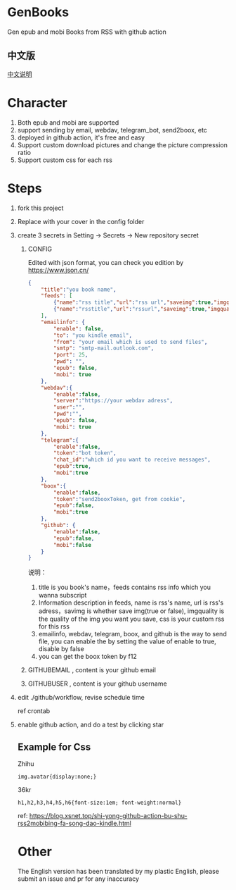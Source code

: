 # GenBooks

Gen epub and mobi Books from RSS with github action

## 中文版

[中文说明](./README.md)

# Character

1. Both epub and mobi are supported
2. support sending by email, webdav, telegram_bot, send2boox, etc
3. deployed in github action, it's free and easy
4. Support custom download pictures and change the picture compression ratio
5. Support custom css for each rss

# Steps

1. fork this project

2. Replace with your cover in the config folder 

3. create 3 secrets in Setting -> Secrets -> New repository secret

   1. CONFIG

      Edited with json format, you can check you edition by  https://www.json.cn/ 

      ```json
      {
          "title":"you book name",
          "feeds": [
              {"name":"rss title","url":"rss url","saveimg":true,"imgquality":20},
              {"name":"rsstitle","url":"rssurl","saveimg":true,"imgquality":20,"css":"img.avatar,a.originUrl,div.view-more{display:none;}span.bio,span.author{font-size:0.7em;}div.question{margin-bottom:2cm;}"}
          ],
          "emailinfo": {
              "enable": false,
              "to": "you kindle email",
              "from": "your email which is used to send files",
              "smtp": "smtp-mail.outlook.com",
              "port": 25,
              "pwd": "",
              "epub": false,
              "mobi": true
          },
          "webdav":{
              "enable":false,
              "server":"https://your webdav adress",
              "user":"",
              "pwd":"",
              "epub": false,
              "mobi": true
          },
          "telegram":{
              "enable":false,
              "token":"bot token",
              "chat_id":"which id you want to receive messages",
              "epub":true,
              "mobi":true
          },
          "boox":{
              "enable":false,
              "token":"send2booxToken, get from cookie",
              "epub":false,
              "mobi":true
          },
          "github": {
              "enable":false,
              "epub":false,
              "mobi":false
          }
      }
      
      ```

      说明：

      1. title is you book's name，feeds contains rss info which you wanna subscript
      2. Information description in feeds, name is rss's name, url is rss's adress，savimg is whether save img(true or false), imgquality is the quality of the img you want you save, css is your custom rss for this rss
      3. emailinfo, webdav, telegram, boox, and github is the way to send file, you can enable the by setting the value of enable to true, disable by false
      4. you can get the boox token by f12

   2. GITHUBEMAIL , content is your github email

   3. GITHUBUSER , content is your github username

4. edit ./github/workflow, revise schedule time

   ref crontab

5. enable github action, and do a test by clicking star

   ## Example for Css

   Zhihu

   `img.avatar{display:none;}`

   36kr

   `h1,h2,h3,h4,h5,h6{font-size:1em; font-weight:normal}`

   ref: https://blog.xsnet.top/shi-yong-github-action-bu-shu-rss2mobibing-fa-song-dao-kindle.html

   # Other

   The English version has been translated by my plastic English, please submit an issue and pr for any inaccuracy 

